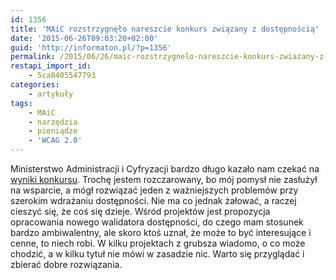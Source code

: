 ```yaml
---
id: 1356
title: 'MAiC rozstrzygnęło nareszcie konkurs związany z dostępnością'
date: '2015-06-26T09:03:20+02:00'
guid: 'http://informaton.pl/?p=1356'
permalink: /2015/06/26/maic-rozstrzygnelo-nareszcie-konkurs-zwiazany-z-dostepnoscia/
restapi_import_id:
    - 5ca8405547793
categories:
    - artykuły
tags:
    - MAiC
    - narzędzia
    - pieniądze
    - 'WCAG 2.0'
---
```


Ministerstwo Administracji i Cyfryzacji bardzo długo kazało nam czekać na [wyniki konkursu](https://mac.gov.pl/aktualnosci/dzialania-na-rzecz-poprawy-dostepnosci-zasobow-i-serwisow-internetowych-dla-osob). Trochę jestem rozczarowany, bo mój pomysł nie zasłużył na wsparcie, a mógł rozwiązać jeden z ważniejszych problemów przy szerokim wdrażaniu dostępności. Nie ma co jednak żałować, a raczej cieszyć się, że coś się dzieje. Wśród projektów jest propozycja opracowania nowego walidatora dostępności, do czego mam stosunek bardzo ambiwalentny, ale skoro ktoś uznał, że może to być interesujące i cenne, to niech robi. W kilku projektach z grubsza wiadomo, o co może chodzić, a w kilku tytuł nie mówi w zasadzie nic. Warto się przyglądać i zbierać dobre rozwiązania.
